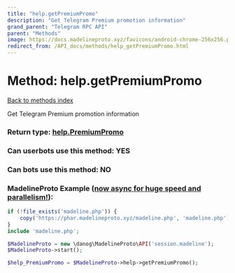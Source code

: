 ```yaml
---
title: "help.getPremiumPromo"
description: "Get Telegram Premium promotion information"
grand_parent: "Telegram RPC API"
parent: "Methods"
image: https://docs.madelineproto.xyz/favicons/android-chrome-256x256.png
redirect_from: /API_docs/methods/help_getPremiumPromo.html
---
```

# Method: help.getPremiumPromo
[Back to methods index](index.html)



Get Telegram Premium promotion information



### Return type: [help.PremiumPromo](/API_docs/types/help.PremiumPromo.html)

### Can userbots use this method: **YES**

### Can bots use this method: **NO**


### MadelineProto Example ([now async for huge speed and parallelism!](https://docs.madelineproto.xyz/docs/ASYNC.html)):


```php
if (!file_exists('madeline.php')) {
    copy('https://phar.madelineproto.xyz/madeline.php', 'madeline.php');
}
include 'madeline.php';

$MadelineProto = new \danog\MadelineProto\API('session.madeline');
$MadelineProto->start();

$help_PremiumPromo = $MadelineProto->help->getPremiumPromo();
```

